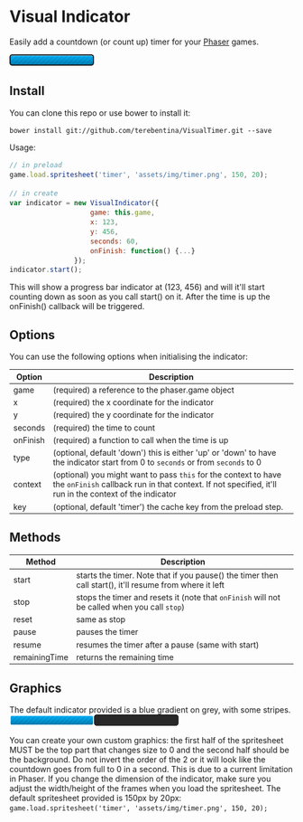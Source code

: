 # Visual Indicator

Easily add a countdown (or count up) timer for your [Phaser](http://phaser.io) games.

![](demo.gif)

## Install

You can clone this repo or use bower to install it:
```
bower install git://github.com/terebentina/VisualTimer.git --save
```

Usage:
```javascript
// in preload
game.load.spritesheet('timer', 'assets/img/timer.png', 150, 20);

// in create
var indicator = new VisualIndicator({
					game: this.game,
					x: 123,
					y: 456,
					seconds: 60,
					onFinish: function() {...}
				});
indicator.start();
```

This will show a progress bar indicator at (123, 456) and will it'll start counting down as soon as you call start() on it. After the time is up the onFinish() callback will be triggered.

## Options
You can use the following options when initialising the indicator:

| Option | Description |
|--------|-------------|
| game| (required) a reference to the phaser.game object|
| x| (required) the x coordinate for the indicator|
| y| (required) the y coordinate for the indicator|
| seconds| (required) the time to count|
| onFinish| (required) a function to call when the time is up|
| type| (optional, default 'down') this is either 'up' or 'down' to have the indicator start from 0 to `seconds` or from `seconds` to 0|
| context| (optional) you might want to pass `this` for the context to have the `onFinish` callback run in that context. If not specified, it'll run in the context of the indicator|
| key| (optional, default 'timer') the cache key from the preload step.|


## Methods

| Method | Description |
|--------|-------------|
| start| starts the timer. Note that if you pause() the timer then call start(), it'll resume from where it left|
| stop| stops the timer and resets it (note that `onFinish` will not be called when you call `stop`)|
| reset| same as stop|
| pause| pauses the timer|
| resume| resumes the timer after a pause (same with start)|
| remainingTime| returns the remaining time|

## Graphics
The default indicator provided is a blue gradient on grey, with some stripes.
![](assets/img/timer.png)

You can create your own custom graphics: the first half of the spritesheet MUST be the top part that changes size to 0 and the second half should be the background. Do not invert the order of the 2 or it will look like the countdown goes from full to 0 in a second.
This is due to a current limitation in Phaser.
If you change the dimension of the indicator, make sure you adjust the width/height of the frames when you load the spritesheet. The default spritesheet provided is 150px by 20px:
`game.load.spritesheet('timer', 'assets/img/timer.png', 150, 20);`
